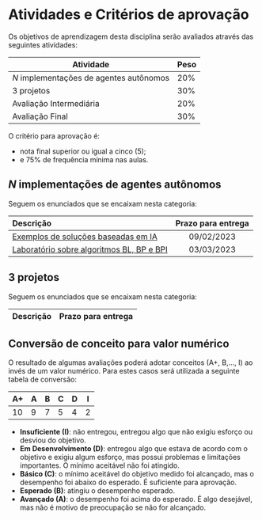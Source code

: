 # Atividades e Critérios de aprovação

Os objetivos de aprendizagem desta disciplina serão avaliados através das seguintes atividades: 

| Atividade | Peso |
| ----------| ----------|
| *N* implementações de agentes autônomos | 20% |
| 3 projetos | 30% | 
| Avaliação Intermediária | 20% | 
| Avaliação Final | 30% | 

O critério para aprovação é:

* nota final superior ou igual a cinco (5);
* e 75% de frequência mínima nas aulas. 

## *N* implementações de agentes autônomos

Seguem os enunciados que se encaixam nesta categoria: 

| Descrição                                                   |  Prazo para entrega |
|:------------------------------------------------------------|:-------------------:|
| [Exemplos de soluções baseadas em IA](./aulas/01_introducao_ia_aula2/index.md#apresentações-dos-alunos) | 09/02/2023 |
| [Laboratório sobre algoritmos BL, BP e BPI](./aulas/04_x_buscas/index.md#atividade-de-laboratório) | 03/03/2023 |

## 3 projetos

Seguem os enunciados que se encaixam nesta categoria:

| Descrição                                                   |  Prazo para entrega |
|:------------------------------------------------------------|:-------------------:|


## Conversão de conceito para valor numérico

O resultado de algumas avaliações poderá adotar conceitos (A+, B,..., I) ao invés de um valor numérico. Para estes casos será utilizada a seguinte tabela de conversão:

| A+ | A | B | C | D | I |
|----|---|---|---|---|---|
| 10 | 9 | 7 | 5 | 4 | 2 |

* **Insuficiente (I)**: não entregou, entregou algo que não exigiu esforço ou desviou do objetivo.
* **Em Desenvolvimento (D)**: entregou algo que estava de acordo com o objetivo e exigiu algum esforço, mas possui problemas e limitações importantes. O mínimo aceitável não foi atingido.
* **Básico (C)**: o mínimo aceitável do objetivo medido foi alcançado, mas o desempenho foi abaixo do esperado. É suficiente para aprovação.
* **Esperado (B)**: atingiu o desempenho esperado.
* **Avançado (A)**: o desempenho foi acima do esperado. É algo desejável, mas não é motivo de preocupação se não for alcançado.
